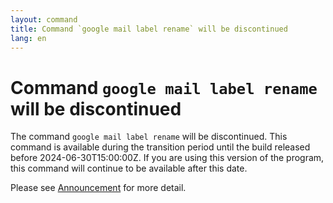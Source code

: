 ```yaml
---
layout: command
title: Command `google mail label rename` will be discontinued
lang: en
---
```


# Command `google mail label rename` will be discontinued

The command `google mail label rename` will be discontinued.
This command is available during the transition period until the build released before 2024-06-30T15:00:00Z. If you are using this version of the program, this command will continue to be available after this date.

Please see [Announcement](https://github.com/watermint/toolbox/discussions/835) for more detail.


